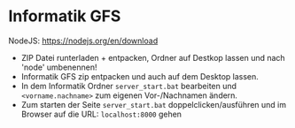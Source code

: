 
# Informatik GFS

NodeJS: https://nodejs.org/en/download
- ZIP Datei runterladen + entpacken, Ordner auf Destkop lassen und nach 'node' umbenennen!
- Informatik GFS zip entpacken und auch auf dem Desktop lassen.
- In dem Informatik Ordner `server_start.bat` bearbeiten und `<vorname.nachname>` zum eigenen Vor-/Nachnamen ändern.
- Zum starten der Seite `server_start.bat` doppelclicken/ausführen und im Browser auf die URL: `localhost:8000` gehen
